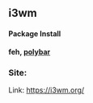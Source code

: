 ## i3wm 
#### Package Install
**feh, [polybar](https://www.ubuntuupdates.org/package/getdeb_apps/xenial/apps/getdeb/polybar)**
### Site:
Link: https://i3wm.org/
